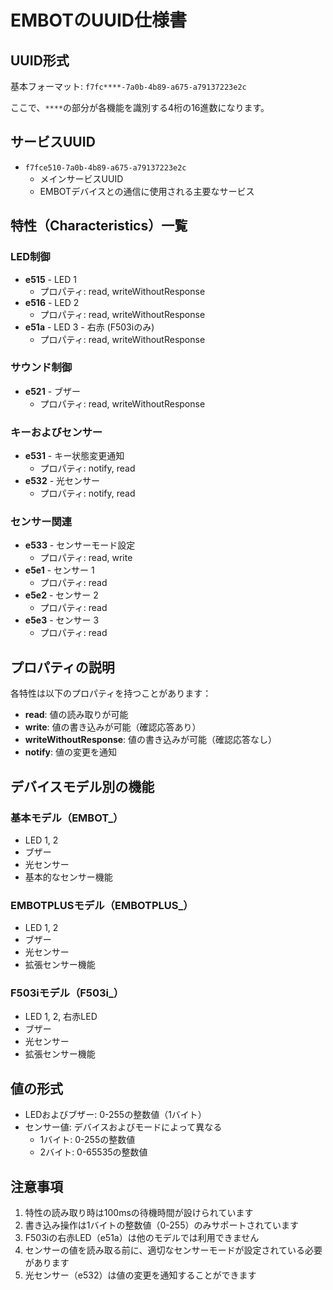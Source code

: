 # EMBOTのUUID仕様書

## UUID形式

基本フォーマット: `f7fc****-7a0b-4b89-a675-a79137223e2c`

ここで、`****`の部分が各機能を識別する4桁の16進数になります。

## サービスUUID

- `f7fce510-7a0b-4b89-a675-a79137223e2c`
  - メインサービスUUID
  - EMBOTデバイスとの通信に使用される主要なサービス

## 特性（Characteristics）一覧

### LED制御
- **e515** - LED 1
  - プロパティ: read, writeWithoutResponse
- **e516** - LED 2
  - プロパティ: read, writeWithoutResponse
- **e51a** - LED 3 - 右赤 (F503iのみ)
  - プロパティ: read, writeWithoutResponse

### サウンド制御
- **e521** - ブザー
  - プロパティ: read, writeWithoutResponse

### キーおよびセンサー
- **e531** - キー状態変更通知
  - プロパティ: notify, read
- **e532** - 光センサー
  - プロパティ: notify, read

### センサー関連
- **e533** - センサーモード設定
  - プロパティ: read, write
- **e5e1** - センサー 1
  - プロパティ: read
- **e5e2** - センサー 2
  - プロパティ: read
- **e5e3** - センサー 3
  - プロパティ: read

## プロパティの説明

各特性は以下のプロパティを持つことがあります：
- **read**: 値の読み取りが可能
- **write**: 値の書き込みが可能（確認応答あり）
- **writeWithoutResponse**: 値の書き込みが可能（確認応答なし）
- **notify**: 値の変更を通知

## デバイスモデル別の機能

### 基本モデル（EMBOT_）
- LED 1, 2
- ブザー
- 光センサー
- 基本的なセンサー機能

### EMBOTPLUSモデル（EMBOTPLUS_）
- LED 1, 2
- ブザー
- 光センサー
- 拡張センサー機能

### F503iモデル（F503i_）
- LED 1, 2, 右赤LED
- ブザー
- 光センサー
- 拡張センサー機能

## 値の形式
- LEDおよびブザー: 0-255の整数値（1バイト）
- センサー値: デバイスおよびモードによって異なる
  - 1バイト: 0-255の整数値
  - 2バイト: 0-65535の整数値

## 注意事項

1. 特性の読み取り時は100msの待機時間が設けられています
2. 書き込み操作は1バイトの整数値（0-255）のみサポートされています
3. F503iの右赤LED（e51a）は他のモデルでは利用できません
4. センサーの値を読み取る前に、適切なセンサーモードが設定されている必要があります
5. 光センサー（e532）は値の変更を通知することができます
